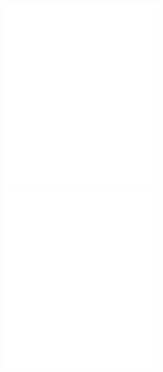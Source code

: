 ![](https://raw.githubusercontent.com/Tjorven-Liebe/github-stats/master/generated/overview.svg#gh-dark-mode-only)![](https://raw.githubusercontent.com/Tjorven-Liebe/github-stats/master/generated/overview.svg#gh-light-mode-only)     ![](https://raw.githubusercontent.com/Tjorven-Liebe/github-stats/master/generated/languages.svg#gh-dark-mode-only)![](https://raw.githubusercontent.com/Tjorven-Liebe/github-stats/master/generated/languages.svg#gh-light-mode-only)
